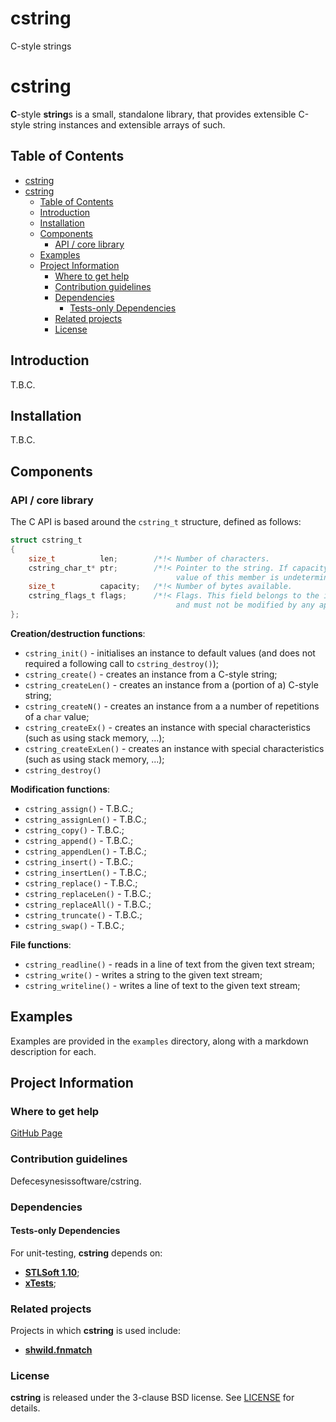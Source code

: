 # cstring
C-style strings


# cstring
**C**-style **string**s is a small, standalone library, that provides extensible C-style string instances and extensible arrays of such.


## Table of Contents

- [cstring](#cstring)
- [cstring](#cstring-1)
  - [Table of Contents](#table-of-contents)
  - [Introduction](#introduction)
  - [Installation](#installation)
  - [Components](#components)
    - [API / core library](#api--core-library)
  - [Examples](#examples)
  - [Project Information](#project-information)
    - [Where to get help](#where-to-get-help)
    - [Contribution guidelines](#contribution-guidelines)
    - [Dependencies](#dependencies)
      - [Tests-only Dependencies](#tests-only-dependencies)
    - [Related projects](#related-projects)
    - [License](#license)


## Introduction

T.B.C.


## Installation

T.B.C.


## Components

### API / core library

The C API is based around the `cstring_t` structure, defined as follows:

```C
struct cstring_t
{
    size_t          len;        /*!< Number of characters.                              */
    cstring_char_t* ptr;        /*!< Pointer to the string. If capacity is 0, the value
                                     value of this member is undetermined.              */
    size_t          capacity;   /*!< Number of bytes available.                         */
    cstring_flags_t flags;      /*!< Flags. This field belongs to the implementation,
                                     and must not be modified by any application code.  */
};
```

**Creation/destruction functions**:

* `cstring_init()` - initialises an instance to default values (and does not required a following call to `cstring_destroy()`);
* `cstring_create()` - creates an instance from a C-style string;
* `cstring_createLen()` - creates an instance from a (portion of a) C-style string;
* `cstring_createN()` - creates an instance from a a number of repetitions of a `char` value;
* `cstring_createEx()` - creates an instance with special characteristics (such as using stack memory, ...);
* `cstring_createExLen()` - creates an instance with special characteristics (such as using stack memory, ...);
* `cstring_destroy()`

**Modification functions**:

* `cstring_assign()` - T.B.C.;
* `cstring_assignLen()` - T.B.C.;
* `cstring_copy()` - T.B.C.;
* `cstring_append()` - T.B.C.;
* `cstring_appendLen()` - T.B.C.;
* `cstring_insert()` - T.B.C.;
* `cstring_insertLen()` - T.B.C.;
* `cstring_replace()` - T.B.C.;
* `cstring_replaceLen()` - T.B.C.;
* `cstring_replaceAll()` - T.B.C.;
* `cstring_truncate()` - T.B.C.;
* `cstring_swap()` - T.B.C.;

**File functions**:

* `cstring_readline()` - reads in a line of text from the given text stream;
* `cstring_write()` - writes a string to the given text stream;
* `cstring_writeline()` - writes a line of text to the given text stream;


## Examples

Examples are provided in the ```examples``` directory, along with a markdown description for each.


## Project Information


### Where to get help

[GitHub Page](https://github.com/synesissoftware/cstring "GitHub Page")


### Contribution guidelines

Defecesynesissoftware/cstring.


### Dependencies


#### Tests-only Dependencies

For unit-testing, **cstring** depends on:

* [**STLSoft 1.10**](http://github.com/synesissoftware/STLSoft-1.10/);
* [**xTests**](http://github.com/synesissoftware/xTests/);


### Related projects

Projects in which **cstring** is used include:

* [**shwild.fnmatch**](https://github.com/synesissoftware/shwild.fnmatch)


### License

**cstring** is released under the 3-clause BSD license. See [LICENSE](./LICENSE) for details.


<!-- ########################### end of file ########################### -->

